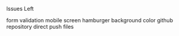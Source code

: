 Issues Left 

form validation
mobile screen hamburger background color
github repository direct push files
